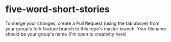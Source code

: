 # five-word-short-stories

To merge your changes, create a Pull Request (using the tab above) from your group's fork feature branch to this repo's master branch. Your filename should be your group's name (I'm open to creativity here)
